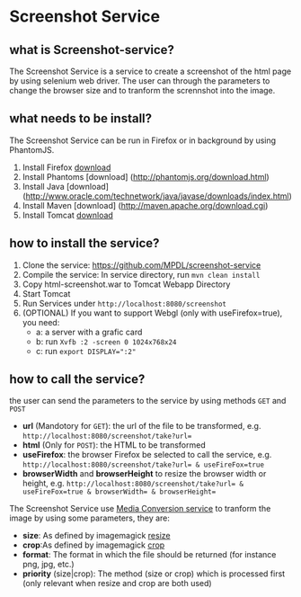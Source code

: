 Screenshot Service
=======================

what is Screenshot-service?
--------------------------------
The Screenshot Service is a service to create a screenshot of the html page by using selenium web driver.
The user can through the parameters to change the browser size and to tranform the scrennshot into the
image.

what needs to be install?
----------------------
The Screenshot Service can be run in Firefox or in background by using PhantomJS.<br />
1. Install Firefox [download](https://www.mozilla.org/)<br />
2. Install Phantoms [download] (http://phantomjs.org/download.html) <br />
3. Install Java [download] (http://www.oracle.com/technetwork/java/javase/downloads/index.html)<br /> 
4. Install Maven [download] (http://maven.apache.org/download.cgi) <br />
5. Install Tomcat [download](http://maven.apache.org/download.cgi)<br />

how to install the service?
--------------------------
1. Clone the service: https://github.com/MPDL/screenshot-service
2. Compile the service: In service directory, run `mvn clean install`
3. Copy html-screenshot.war to Tomcat Webapp Directory
4. Start Tomcat
5. Run Services under `http://localhost:8080/screenshot`
6. (OPTIONAL) If you want to support Webgl (only with useFirefox=true), you need:
      * a: a server with a grafic card
      * b: run `Xvfb :2 -screen 0 1024x768x24`
      * c: run  `export DISPLAY=":2"`

how to call the service?
-----------------------
the user can send the parameters to the service by using methods `GET` and `POST` <br />
- **url** (Mandotory for `GET`): the url of the file to be transformed, e.g. `http://localhost:8080/screenshot/take?url=`
- **html** (Only for `POST`): the HTML to be transformed
- **useFirefox**: the browser Firefox be selected to call the service, e.g. `http://localhost:8080/screenshot/take?url= & useFireFox=true`
- **browserWidth** and **browserHeight** to resize the browser width or height, e.g. `http://localhost:8080/screenshot/take?url= & useFireFox=true & browserWidth= & browserHeight=`<br />

The Screenshot Service use [Media Conversion service](https://github.com/MPDL/media-conversion-service) to tranform the image by using some parameters, they are:
- **size**: As defined by imagemagick [resize](http://www.imagemagick.org/script/command-line-options.php#resize)
- **crop**:As defined by imagemagick [crop](http://www.imagemagick.org/script/command-line-options.php#crop)
- **format**: The format in which the file should be returned (for instance png, jpg, etc.)
- **priority** (size|crop): The method (size or crop) which is processed first (only relevant when resize and crop are both used)




